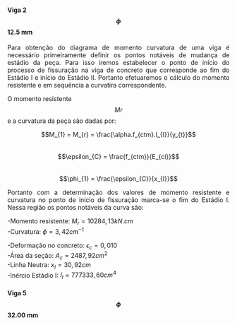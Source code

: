 <script src="https://polyfill.io/v3/polyfill.min.js?features=es6"></script> 
<script id="MathJax-script" async src="https://cdn.jsdelivr.net/npm/mathjax@3/es5/tex-mml-chtml.js"></script>

#### Viga 2$$\phi$$12.5 mm

<p style="text-align: justify;"> Para obtenção do diagrama de momento curvatura de uma viga é necessário primeiramente definir os pontos notáveis de mudança de estádio da peça. Para isso iremos estabelecer o ponto de início do processo de fissuração na viga de concreto que corresponde ao fim do Estádio I e início do Estádio II. Portanto efetuaremos o cálculo do momento resistente e em sequência a curvatira correspondente. </p> 

O momento resistente $$Mr$$ e a curvatura da peça são dadas por:

$$M_{1} = M_{r} = \frac{\alpha.f_{ctm}.I_{I}}{y_{t}}$$    
$$\epsilon_{C} = \frac{f_{ctm}}{E_{ci}}$$  
$$\phi_{1} = \frac{\epsilon_{C}}{x_{I}}$$  

<p style="text-align: justify;"> Portanto com a determinação dos valores de momento resistente e curvatura no ponto de início de fissuração marca-se o fim do Estádio I. Nessa região os pontos notáveis da curva são: </p> 

-Momento resistente: $M_{r} = 10284,13 kN.cm$  
-Curvatura: $\phi = 3,42 cm^{-1}$  

-Deformação no concreto: $\epsilon_{c} = 0,010 %$  
-Área da seção: $A_{c} = 2487,92 cm^{2}$  
-Linha Neutra: $x_{I} = 30,92 cm$  
-Inércio Estádio I: $I_{I} = 777333,60 cm^{4}$  

#### Viga 5$$\phi$$32.00 mm
